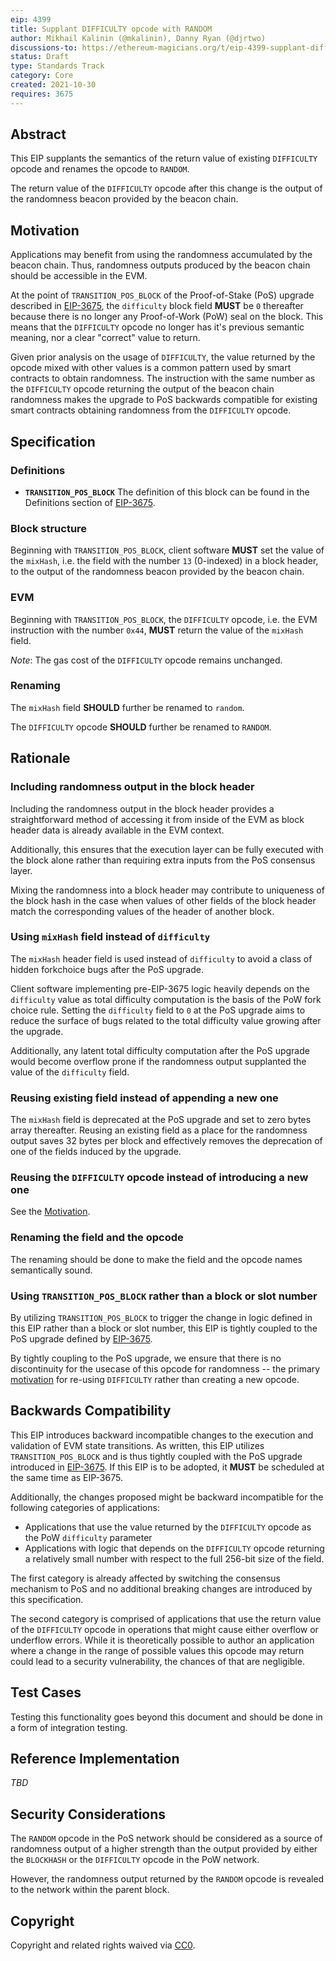 ```yaml
---
eip: 4399
title: Supplant DIFFICULTY opcode with RANDOM
author: Mikhail Kalinin (@mkalinin), Danny Ryan (@djrtwo)
discussions-to: https://ethereum-magicians.org/t/eip-4399-supplant-difficulty-opcode-with-random/7368
status: Draft
type: Standards Track
category: Core
created: 2021-10-30
requires: 3675
---
```


## Abstract

This EIP supplants the semantics of the return value of existing `DIFFICULTY` opcode and renames the opcode to `RANDOM`.

The return value of the `DIFFICULTY` opcode after this change is the output of the randomness beacon provided by the beacon chain.


## Motivation

Applications may benefit from using the randomness accumulated by the beacon chain. Thus, randomness outputs produced by the beacon chain should be accessible in the EVM.

At the point of `TRANSITION_POS_BLOCK` of the Proof-of-Stake (PoS) upgrade described in [EIP-3675](./eip-3675.md), the `difficulty` block field **MUST** be `0` thereafter because there is no longer any Proof-of-Work (PoW) seal on the block. This means that the `DIFFICULTY` opcode no longer has it's previous semantic meaning, nor a clear "correct" value to return.

Given prior analysis on the usage of `DIFFICULTY`, the value returned by the opcode mixed with other values is a common pattern used by smart contracts to obtain randomness. The instruction with the same number as the `DIFFICULTY` opcode returning the output of the beacon chain randomness makes the upgrade to PoS backwards compatible for existing smart contracts obtaining randomness from the `DIFFICULTY` opcode.


## Specification

### Definitions

* **`TRANSITION_POS_BLOCK`** The definition of this block can be found in the Definitions section of [EIP-3675](./eip-3675.md#definitions).

### Block structure

Beginning with `TRANSITION_POS_BLOCK`, client software **MUST** set the value of the `mixHash`, i.e. the field with the number `13` (0-indexed) in a block header, to the output of the randomness beacon provided by the beacon chain.

### EVM

Beginning with `TRANSITION_POS_BLOCK`, the `DIFFICULTY` opcode, i.e. the EVM instruction with the number `0x44`, **MUST** return the value of the `mixHash` field.

*Note*: The gas cost of the `DIFFICULTY` opcode remains unchanged.

### Renaming

The `mixHash` field **SHOULD** further be renamed to `random`.

The `DIFFICULTY` opcode **SHOULD** further be renamed to `RANDOM`.


## Rationale

### Including randomness output in the block header

Including the randomness output in the block header provides a straightforward method of accessing it from inside of the EVM as block header data is already available in the EVM context.

Additionally, this ensures that the execution layer can be fully executed with the block alone rather than requiring extra inputs from the PoS consensus layer.

Mixing the randomness into a block header may contribute to uniqueness of the block hash in the case when values of other fields of the block header match the corresponding values of the header of another block.

### Using `mixHash` field instead of `difficulty`

The `mixHash` header field is used instead of `difficulty` to avoid a class of hidden forkchoice bugs after the PoS upgrade.

Client software implementing pre-EIP-3675 logic heavily depends on the `difficulty` value as total difficulty computation is the basis of the PoW fork choice rule. Setting the `difficulty` field to `0` at the PoS upgrade aims to reduce the surface of bugs related to the total difficulty value growing after the upgrade.

Additionally, any latent total difficulty computation after the PoS upgrade would become overflow prone if the randomness output supplanted the value of the `difficulty` field.

### Reusing existing field instead of appending a new one

The `mixHash` field is deprecated at the PoS upgrade and set to zero bytes array thereafter. Reusing an existing field as a place for the randomness output saves 32 bytes per block and effectively removes the deprecation of one of the fields induced by the upgrade.

### Reusing the `DIFFICULTY` opcode instead of introducing a new one

See the [Motivation](#motivation).

### Renaming the field and the opcode

The renaming should be done to make the field and the opcode names semantically sound.

### Using `TRANSITION_POS_BLOCK` rather than a block or slot number

By utilizing `TRANSITION_POS_BLOCK` to trigger the change in logic defined in this EIP rather than a block or slot number, this EIP is tightly coupled to the PoS upgrade defined by [EIP-3675](./eip-3675.md).

By tightly coupling to the PoS upgrade, we ensure that there is no discontinuity for the usecase of this opcode for randomness -- the primary [motivation](#motivation) for re-using `DIFFICULTY` rather than creating a new opcode.


## Backwards Compatibility

This EIP introduces backward incompatible changes to the execution and validation of EVM state transitions. As written, this EIP utilizes `TRANSITION_POS_BLOCK` and is thus tightly coupled with the PoS upgrade introduced in [EIP-3675](./eip-3675.md). If this EIP is to be adopted, it **MUST** be scheduled at the same time as EIP-3675.

Additionally, the changes proposed might be backward incompatible for the following categories of applications:
* Applications that use the value returned by the `DIFFICULTY` opcode as the PoW `difficulty` parameter
* Applications with logic that depends on the `DIFFICULTY` opcode returning a relatively small number with respect to the full 256-bit size of the field.

The first category is already affected by switching the consensus mechanism to PoS and no additional breaking changes are introduced by this specification.

The second category is comprised of applications that use the return value of the `DIFFICULTY` opcode in operations that might cause either overflow or underflow errors. While it is theoretically possible to author an application where a change in the range of possible values this opcode may return could lead to a security vulnerability, the chances of that are negligible.


## Test Cases

Testing this functionality goes beyond this document and should be done in a form of integration testing.


## Reference Implementation

*TBD*


## Security Considerations

The `RANDOM` opcode in the PoS network should be considered as a source of randomness output of a higher strength than the output provided by either the `BLOCKHASH` or the `DIFFICULTY` opcode in the PoW network.

However, the randomness output returned by the `RANDOM` opcode is revealed to the network within the parent block.


## Copyright
Copyright and related rights waived via [CC0](https://creativecommons.org/publicdomain/zero/1.0/).
